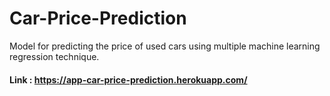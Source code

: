 # Car-Price-Prediction
Model for predicting the price of used cars using multiple machine learning regression technique.

#### Link : https://app-car-price-prediction.herokuapp.com/
